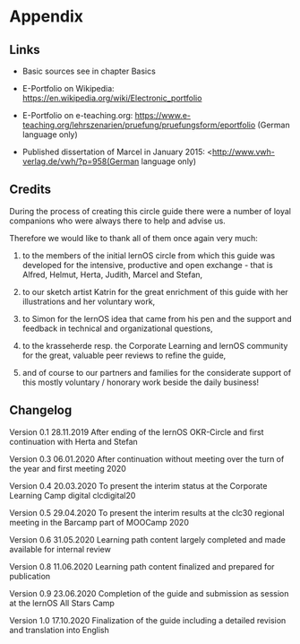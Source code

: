 # Appendix

## Links

-   Basic sources see in chapter Basics

-   E-Portfolio on Wikipedia:
    <https://en.wikipedia.org/wiki/Electronic_portfolio>

-   E-Portfolio on e-teaching.org:
    <https://www.e-teaching.org/lehrszenarien/pruefung/pruefungsform/eportfolio>
    (German language only)

-   Published dissertation of Marcel in January 2015:
    <http://www.vwh-verlag.de/vwh/?p=958(German language only)

## Credits

During the process of creating this circle guide there were a number of
loyal companions who were always there to help and advise us.

Therefore we would like to thank all of them once again very much:

1.  to the members of the initial lernOS circle from which this guide
    was developed for the intensive, productive and open exchange -
    that is Alfred, Helmut, Herta, Judith, Marcel and Stefan,

2.  to our sketch artist Katrin for the great enrichment of this guide
    with her illustrations and her voluntary work,

3.  to Simon for the lernOS idea that came from his pen and the support
    and feedback in technical and organizational questions,

4.  to the krasseherde resp. the Corporate Learning and lernOS
    community for the great, valuable peer reviews to refine the
    guide,

5.  and of course to our partners and families for the considerate
    support of this mostly voluntary / honorary work beside the daily
    business!

## Changelog

  Version 0.1   28.11.2019   After ending of the lernOS OKR-Circle and first continuation with Herta and Stefan
  
  Version 0.3   06.01.2020   After continuation without meeting over the turn of the year and first meeting 2020
  
  Version 0.4   20.03.2020   To present the interim status at the Corporate Learning Camp digital clcdigital20
  
  Version 0.5   29.04.2020   To present the interim results at the clc30 regional meeting in the Barcamp part of MOOCamp 2020
  
  Version 0.6   31.05.2020   Learning path content largely completed and made available for internal review
  
  Version 0.8   11.06.2020   Learning path content finalized and prepared for publication
  
  Version 0.9   23.06.2020   Completion of the guide and submission as session at the lernOS All Stars Camp
  
  Version 1.0   17.10.2020   Finalization of the guide including a detailed revision and translation into English
